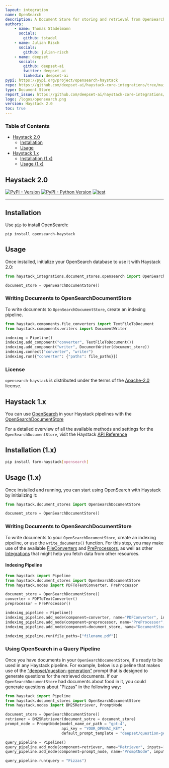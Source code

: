 ```yaml
---
layout: integration
name: OpenSearch
description: A Document Store for storing and retrieval from OpenSearch
authors:
    - name: Thomas Stadelmann
      socials:
        github: tstadel
    - name: Julian Risch
      socials:
        github: julian-risch
    - name: deepset
      socials:
        github: deepset-ai
        twitter: deepset_ai
        linkedin: deepset-ai
pypi: https://pypi.org/project/opensearch-haystack
repo: https://github.com/deepset-ai/haystack-core-integrations/tree/main/integrations/opensearch
type: Document Store
report_issue: https://github.com/deepset-ai/haystack-core-integrations/issues
logo: /logos/opensearch.png
version: Haystack 2.0
toc: true
---
```


### Table of Contents

- [Haystack 2.0](#haystack-20)
  - [Installation](#installation)
  - [Usage](#usage)
- [Haystack 1.x](#haystack-1x)
  - [Installation (1.x)](#installation-1x)
  - [Usage (1.x)](#usage-1x)

## Haystack 2.0

[![PyPI - Version](https://img.shields.io/pypi/v/opensearch-haystack.svg)](https://pypi.org/project/opensearch-haystack)
[![PyPI - Python Version](https://img.shields.io/pypi/pyversions/opensearch-haystack.svg)](https://pypi.org/project/opensearch-haystack)
[![test](https://github.com/deepset-ai/haystack-core-integrations/actions/workflows/opensearch.yml/badge.svg)](https://github.com/deepset-ai/haystack-core-integrations/actions/workflows/opensearch.yml)

-----

## Installation
Use `pip` to install OpenSearch:

```console
pip install opensearch-haystack
```
## Usage
Once installed, initialize your OpenSearch database to use it with Haystack 2.0:

```python
from haystack_integrations.document_stores.opensearch import OpenSearchDocumentStore

document_store = OpenSearchDocumentStore()
```

### Writing Documents to OpenSearchDocumentStore
To write documents to `OpenSearchDocumentStore`, create an indexing pipeline.

```python
from haystack.components.file_converters import TextFileToDocument
from haystack.components.writers import DocumentWriter

indexing = Pipeline()
indexing.add_component("converter", TextFileToDocument())
indexing.add_component("writer", DocumentWriter(document_store))
indexing.connect("converter", "writer")
indexing.run({"converter": {"paths": file_paths}})
```

### License

`opensearch-haystack` is distributed under the terms of the [Apache-2.0](https://spdx.org/licenses/Apache-2.0.html) license.

## Haystack 1.x
You can use [OpenSearch](https://opensearch.org/docs/latest/#docker-quickstart) in your Haystack pipelines with the [OpenSearchDocumentStore](https://docs.haystack.deepset.ai/docs/document_store#initialization)

For a detailed overview of all the available methods and settings for the `OpenSearchDocumentStore`, visit the Haystack [API Reference](https://docs.haystack.deepset.ai/reference/document-store-api#opensearchdocumentstore)

## Installation (1.x)

```bash
pip install farm-haystack[opensearch]
```

## Usage (1.x)

Once installed and running, you can start using OpenSearch with Haystack by initializing it: 

```python
from haystack.document_stores import OpenSearchDocumentStore

document_store = OpenSearchDocumentStore()
```

### Writing Documents to OpenSearchDocumentStore

To write documents to your `OpenSearchDocumentStore`, create an indexing pipeline, or use the `write_documents()` function.
For this step, you may make use of the available [FileConverters](https://docs.haystack.deepset.ai/docs/file_converters) and [PreProcessors](https://docs.haystack.deepset.ai/docs/preprocessor), as well as other [Integrations](/integrations) that might help you fetch data from other resources.

#### Indexing Pipeline

```python
from haystack import Pipeline
from haystack.document_stores import OpenSearchDocumentStore
from haystack.nodes import PDFToTextConverter, PreProcessor

document_store = OpenSearchDocumentStore()
converter = PDFToTextConverter()
preprocessor = PreProcessor()

indexing_pipeline = Pipeline()
indexing_pipeline.add_node(component=converter, name="PDFConverter", inputs=["File"])
indexing_pipeline.add_node(component=preprocessor, name="PreProcessor", inputs=["PDFConverter"])
indexing_pipeline.add_node(component=document_store, name="DocumentStore", inputs=["PreProcessor"])

indexing_pipeline.run(file_paths=["filename.pdf"])
```

### Using OpenSearch in a Query Pipeline

Once you have documents in your `OpenSearchDocumentStore`, it's ready to be used in any Haystack pipeline. For example, below is a pipeline that makes use of the ["deepset/question-generation"](https://prompthub.deepset.ai/?prompt=deepset%2Fquestion-generation) prompt that is designed to generate questions for the retrieved documents. If our `OpenSearchDocumentStore` had documents about food in it, you could generate questions about "Pizzas" in the following way:

```python
from haystack import Pipeline
from haystack.document_stores import OpenSearchDocumentStore
from haystack.nodes import BM25Retriever, PromptNode

document_store = OpenSearchDocumentStore()
retriever = BM25Retriever(document_sotre = document_store)
prompt_node = PromptNode(model_name_or_path = "gpt-4",
                         api_key = "YOUR_OPENAI_KEY",
                         default_prompt_template = "deepset/question-generation")

query_pipeline = Pipeline()
query_pipeline.add_node(component=retriever, name="Retriever", inputs=["Query"])
query_pipeline.add_node(component=prompt_node, name="PromptNode", inputs=["Retriever"])

query_pipeline.run(query = "Pizzas")
```
